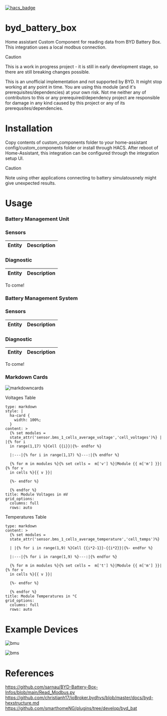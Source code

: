 [![hacs_badge](https://img.shields.io/badge/HACS-Default-orange.svg)](https://github.com/custom-components/hacs)

# byd_battery_box
Home assistant Custom Component for reading data from BYD Battery Box. This integration uses a local modbus connection. 

> [!CAUTION]
> This is a work in progress project - it is still in early development stage, so there are still breaking changes possible.
>
> This is an unofficial implementation and not supported by BYD. It might stop working at any point in time.
> You are using this module (and it's prerequisites/dependencies) at your own risk. Not me neither any of contributors to this or any prerequired/dependency project are responsible for damage in any kind caused by this project or any of its prerequsites/dependencies.

# Installation
Copy contents of custom_components folder to your home-assistant config/custom_components folder or install through HACS.
After reboot of Home-Assistant, this integration can be configured through the integration setup UI.

> [!CAUTION]
> Note using other applications connecting to battery simulatousnely might give unexpected results. 

# Usage

### Battery Management Unit

### Sensors
| Entity  | Description |
| --- | --- |

### Diagnostic
| Entity  | Description |
| --- | --- |
To come!

### Battery Management System

### Sensors
| Entity  | Description |
| --- | --- |

### Diagnostic
| Entity  | Description |
| --- | --- |
To come!


### Markdown Cards

![markdowncards](images/markdowncards3.png?raw=true "markdowncards")

Voltages Table
```
type: markdown
style: |
  ha-card {
    width: 100%;
  }
content: >
  {% set modules =
  state_attr('sensor.bms_1_cells_average_voltage','cell_voltages')%} | |{% for i
  in range(1,17) %}Cell {{i}}|{%- endfor %}

  |:---|{% for i in range(1,17) %}---:|{% endfor %}

  {% for m in modules %}{% set cells =  m['v'] %}|Module {{ m['m'] }}|{% for v
  in cells %}{{ v }}|

  {%- endfor %}

  {% endfor %}
title: Module Voltages in mV
grid_options:
  columns: full
  rows: auto
```

Temperatures Table
```
type: markdown
content: >
  {% set modules =
  state_attr('sensor.bms_1_cells_average_temperature','cell_temps')%}

  | |{% for i in range(1,9) %}Cell {{i*2-1}}-{{i*2}}|{%- endfor %}

  |:---|{% for i in range(1,9) %}---:|{% endfor %}

  {% for m in modules %}{% set cells =  m['t'] %}|Module {{ m['m'] }}|{% for v
  in cells %}{{ v }}|

  {%- endfor %}

  {% endfor %}
title: Module Temperatures in °C
grid_options:
  columns: full
  rows: auto
```


# Example Devices
![bmu](images/bmu.png?raw=true "bmu")

![bms](images/bms.png?raw=true "bms")


# References
https://github.com/sarnau/BYD-Battery-Box-Infos/blob/main/Read_Modbus.py
https://github.com/christianh17/ioBroker.bydhvs/blob/master/docs/byd-hexstructure.md
https://github.com/smarthomeNG/plugins/tree/develop/byd_bat
